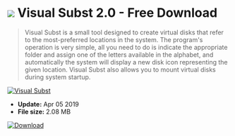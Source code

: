 # ![](https://cdn.softexe.net/static/icon/win.gif) Visual Subst 2.0 - Free Download

> Visual Subst is a small tool designed to create virtual disks that refer to the most-preferred locations in the system. The program's operation is very simple, all you need to do is indicate the appropriate folder and assign one of the letters available in the alphabet, and automatically the system will display a new disk icon representing the given location. Visual Subst also allows you to mount virtual disks during system startup.

[![Visual Subst](https://gallery.dpcdn.pl/imgc/Tools/2737/g_-_420x350_1.5_-_x20110422161425_00.jpg)](https://softexe.net/win/system/other/visual-subst:hffg.html)




- **Update:** Apr 05 2019
- **File size:** 2.08 MB

[![Download](https://cdn.softexe.net/static/img/download.png)](https://softexe.net/win/system/other/visual-subst:hffg.html)

